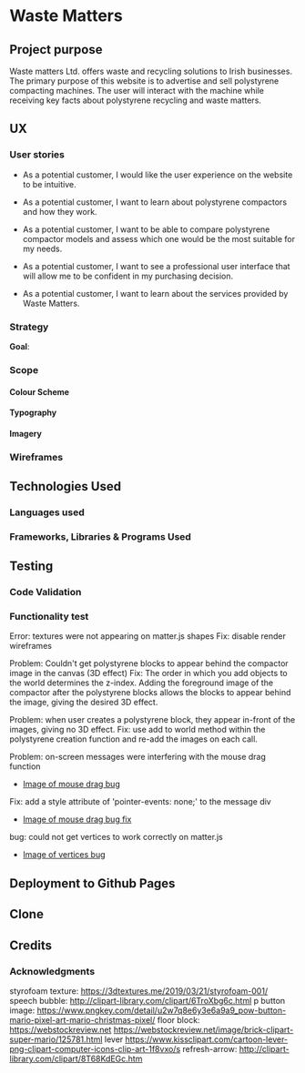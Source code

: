 # Waste Matters

## Project purpose
Waste matters Ltd. offers waste and recycling solutions to Irish businesses. 
The primary purpose of this website is to advertise and sell polystyrene
compacting machines. The user will interact with the machine while receiving
key facts about polystyrene recycling and waste matters.

## UX

### User stories
* As a potential customer, I would like the user experience on the website to be
intuitive.

* As a potential customer, I want to learn about polystyrene compactors and how
they work.

* As a potential customer, I want to be able to compare polystyrene compactor
models and assess which one would be the most suitable for my needs.

* As a potential customer, I want to see a professional user interface that will
allow me to be confident in my purchasing decision.

* As a potential customer, I want to learn about the services provided by Waste
Matters.

### Strategy
__Goal__:

### Scope

#### Colour Scheme

#### Typography

#### Imagery

### Wireframes

## Technologies Used
### Languages used

### Frameworks, Libraries & Programs Used

## Testing

### Code Validation


### Functionality test
Error: textures were not appearing on matter.js shapes
Fix: disable render wireframes


Problem: Couldn't get polystyrene blocks to appear behind the compactor image in
the canvas (3D effect)
Fix: The order in which you add objects to the world determines the z-index.
Adding the foreground image 
of the compactor after the polystyrene blocks allows the blocks to appear behind
the image, giving the desired 3D effect.

Problem: when user creates a polystyrene block, they appear in-front of the
images, giving no 3D effect.
Fix: use add to world method within the polystyrene creation function and re-add
the images on each call.

Problem: on-screen messages were interfering with the mouse drag function
* [Image of mouse drag bug](https://github.com/Wbwren/waste-matters/blob/master/assets/images/mouse-drag-bug.png)

Fix: add a style attribute of 'pointer-events: none;' to the message div
* [Image of mouse drag bug fix](https://github.com/Wbwren/waste-matters/blob/master/assets/images/mouse-drag-bug-fix.png)

bug: could not get vertices to work correctly on matter.js
* [Image of vertices bug](https://github.com/Wbwren/waste-matters/blob/master/assets/images/vertices-bug.png)


## Deployment to Github Pages

## Clone

## Credits
### Acknowledgments
styrofoam texture: https://3dtextures.me/2019/03/21/styrofoam-001/
speech bubble: http://clipart-library.com/clipart/6TroXbg6c.html
p button image: https://www.pngkey.com/detail/u2w7q8e6y3e6a9a9_pow-button-mario-pixel-art-mario-christmas-pixel/
floor block: <a href='https://webstockreview.net'>https://webstockreview.net</a>
https://webstockreview.net/image/brick-clipart-super-mario/125781.html
lever https://www.kissclipart.com/cartoon-lever-png-clipart-computer-icons-clip-art-1f8vxo/s
refresh-arrow: http://clipart-library.com/clipart/8T68KdEGc.htm